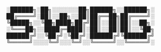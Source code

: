 
░██████╗░██╗░░░░░░░██╗██████╗░░██████╗░
██╔════╝░██║░░██╗░░██║██╔══██╗██╔════╝░
╚█████╗░░╚██╗████╗██╔╝██║░░██║██║░░██╗░
░╚═══██╗░░████╔═████║░██║░░██║██║░░╚██╗
██████╔╝░░╚██╔╝░╚██╔╝░██████╔╝╚██████╔╝
╚═════╝░░░░╚═╝░░░╚═╝░░╚═════╝░░╚═════╝░
